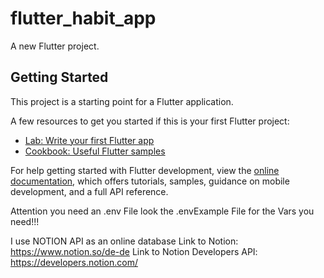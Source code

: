 # flutter_habit_app

A new Flutter project.

## Getting Started

This project is a starting point for a Flutter application.

A few resources to get you started if this is your first Flutter project:

- [Lab: Write your first Flutter app](https://docs.flutter.dev/get-started/codelab)
- [Cookbook: Useful Flutter samples](https://docs.flutter.dev/cookbook)

For help getting started with Flutter development, view the
[online documentation](https://docs.flutter.dev/), which offers tutorials,
samples, guidance on mobile development, and a full API reference.

Attention you need an .env File
look the .envExample File for the Vars you need!!!

I use NOTION API as an online database
Link to Notion: https://www.notion.so/de-de
Link to Notion Developers API: https://developers.notion.com/



